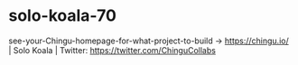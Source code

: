 # solo-koala-70
see-your-Chingu-homepage-for-what-project-to-build -> https://chingu.io/ | Solo Koala | Twitter: https://twitter.com/ChinguCollabs
